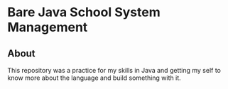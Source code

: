 # Bare Java School System Management
## About
This repository was a practice for my skills in Java and getting my self to know more about the language and build something with it. 

